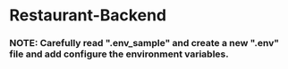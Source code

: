 # Restaurant-Backend

### NOTE: Carefully read ".env_sample" and create a new ".env" file and add configure the environment variables. 
